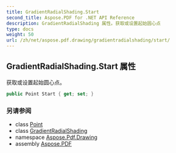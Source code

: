 ```yaml
---
title: GradientRadialShading.Start
second_title: Aspose.PDF for .NET API Reference
description: GradientRadialShading 属性。获取或设置起始圆心点
type: docs
weight: 50
url: /zh/net/aspose.pdf.drawing/gradientradialshading/start/
---
```

## GradientRadialShading.Start 属性

获取或设置起始圆心点。

```csharp
public Point Start { get; set; }
```

### 另请参阅

* class [Point](../../../aspose.pdf/point/)
* class [GradientRadialShading](../)
* namespace [Aspose.Pdf.Drawing](../../../aspose.pdf.drawing/)
* assembly [Aspose.PDF](../../../)